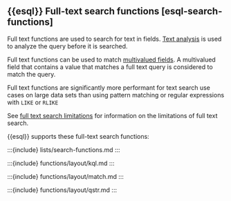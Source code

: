 ## {{esql}} Full-text search functions [esql-search-functions]


Full text functions are used to search for text in fields. [Text analysis](docs-content://manage-data/data-store/text-analysis.md) is used to analyze the query before it is searched.

Full text functions can be used to match [multivalued fields](/reference/query-languages/esql/esql-multivalued-fields.md). A multivalued field that contains a value that matches a full text query is considered to match the query.

Full text functions are significantly more performant for text search use cases on large data sets than using pattern matching or regular expressions with `LIKE` or `RLIKE`

See [full text search limitations](/reference/query-languages/esql/limitations.md#esql-limitations-full-text-search) for information on the limitations of full text search.

{{esql}} supports these full-text search functions:

:::{include} lists/search-functions.md
:::


:::{include} functions/layout/kql.md
:::

:::{include} functions/layout/match.md
:::

:::{include} functions/layout/qstr.md
:::

